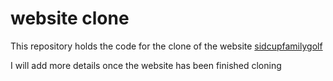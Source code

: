 # website clone

This repository holds the code for the clone of the website [sidcupfamilygolf](https://www.sidcupfamilygolf.com)

I will add more details once the website has been finished cloning
